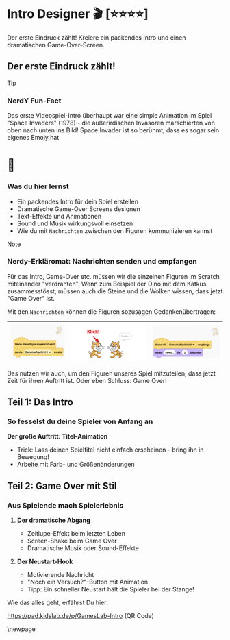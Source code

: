 # Intro Designer 🎬 [⭐⭐⭐⭐]
Der erste Eindruck zählt! Kreiere ein packendes Intro und einen dramatischen Game-Over-Screen.

## Der erste Eindruck zählt!

> [!TIP]
>
> ### NerdY Fun-Fact
>
> Das erste Videospiel-Intro überhaupt war eine simple Animation im Spiel "Space Invaders" (1978) - die außerirdischen Invasoren marschierten von oben nach unten ins Bild! Space Invader ist so berühmt, dass es sogar sein eigenes Emojy hat 
>
> # 👾

### Was du hier lernst
- Ein packendes Intro für dein Spiel erstellen
- Dramatische Game-Over Screens designen  
- Text-Effekte und Animationen
- Sound und Musik wirkungsvoll einsetzen
- Wie du mit `Nachrichten` zwischen den Figuren kommunizieren kannst 

> [!NOTE]
>
> ### Nerdy-Erkläromat: Nachrichten senden und empfangen
>
> Für das Intro, Game-Over etc. müssen wir die einzelnen Figuren im Scratch miteinander "verdrahten". Wenn zum Beispiel der Dino mit dem Katkus zusammesstösst, müssen auch die Steine und die Wolken wissen, dass jetzt "Game Over" ist.
>
> Mit den `Nachrichten` können die Figuren sozusagen Gedankenübertragen:
>
> | ![09-nachricht-senden](screenshots/09-nachricht-senden.png) | ![09-nachrichten](screenshots/09-nachrichten.png) | ![09-nachricht-empfangen](screenshots/09-nachricht-empfangen.png) |
>| ----------------------------------------------------------- | ------------------------------------------------- | ------------------------------------------------------------ |
> 
> Das nutzen wir auch, um den Figuren unseres Spiel mitzuteilen, dass jetzt Zeit für ihren Auftritt ist. Oder eben Schluss: Game Over!

## Teil 1: Das Intro
### So fesselst du deine Spieler von Anfang an

**Der große Auftritt: Titel-Animation**

- Trick: Lass deinen Spieltitel nicht einfach erscheinen - bring ihn in Bewegung!
- Arbeite mit Farb- und Größenänderungen

## Teil 2: Game Over mit Stil
### Aus Spielende mach Spielerlebnis

1. **Der dramatische Abgang**
   - Zeitlupe-Effekt beim letzten Leben
   - Screen-Shake beim Game Over
   - Dramatische Musik oder Sound-Effekte

2. **Der Neustart-Hook**
   - Motivierende Nachricht
   - "Noch ein Versuch?"-Button mit Animation
   - Tipp: Ein schneller Neustart hält die Spieler bei der Stange!
   

Wie das alles geht, erfährst Du hier:

https://pad.kidslab.de/p/GamesLab-Intro (QR Code)

\newpage
